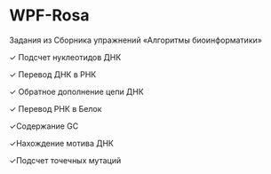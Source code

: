 # WPF-Rosa
Задания из Сборника упражнений «Алгоритмы биоинформатики»

✓ Подсчет нуклеотидов ДНК

✓ Перевод ДНК в РНК

✓ Обратное дополнение цепи ДНК

✓ Перевод РНК в Белок

✓Содержание GC

✓Нахождение мотива ДНК

✓Подсчет точечных мутаций


